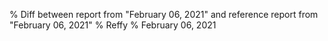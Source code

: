 % Diff between report from "February 06, 2021" and reference report from "February 06, 2021"
% Reffy
% February 06, 2021

